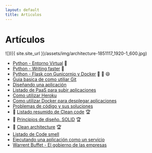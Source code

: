 ```yaml
---
layout: default
title: Articulos
---
```


# Artículos

![]({{ site.site_url }}/assets/img/architecture-1851117_1920-1_600.jpg)

* [Python - Entorno Virtual](articulos/python-entorno-virtual.md) :snake:
* [Python - Writing faster](articulos/written-faster-python.md) :snake:
* [Python - Flask con Gunicornio y Docker](articulos/python-flask-gunicorn-docker.md) :snake: :muscle: :smile:
* [Guia basica de como utiliar Git](articulos/trabajando-con-github.md)
* [Diseñando una aplicación](articulos/disenando-una-aplicacion.md)
* [Listado de PaaS para subir aplicaciones](articulos/algunos-paas-para-nuestras-aplicaciones.md)
* [Como utilizar Heroku](articulos/usando-heroku-para-nuestras-aplicaciones.md)
* [Como utilizar Docker para desplegar aplicaciones](articulos/desplegando-aplicaciones-con-docker.md)
* [Problemas de código y sus soluciones](articulos/problemas-y-soluciones.md)
* :dart: [Listado resumido de Clean code](articulos/clean-code.md) :trophy:
* :dart: [Principios de diseño. SOLID](articulos/) :trophy:
* :dart: [Clean architecture](articulos/) :trophy:
* [Listado de Code smell](articulos/lista-de-code-smells.md)
* [Ejecutando una aplicación como un servicio](articulos/ejecutando-aplicacion-como-un-servicio.md)
* [Warrent Buffet - El gobierno de las empresas](articulos/warrent-buffet-gobierno-empresas.md)
